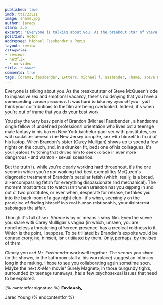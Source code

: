 ```yaml
---
published: true
imdb: tt1723811
image: shame.jpg
author: jaredy
stars: 3.5
excerpt: "Everyone is talking about you. As the breakout star of Steve McQueen&rsquo;s ode to impassive sex and emotional vacancy, there&rsquo;s no denying that you have a commanding screen presence. It was hard to take my eyes off you&mdash;yet I think your contributions to the film are being overlooked. Indeed, it&rsquo;s when you&rsquo;re out of frame that you do your best work."
position: Actor
addressee: Michael Fassbender's Penis
layout: review
categories:
- reviews
- netflix
  - on-video
title: "Shame"
comments: true
tags: [drama, fassbender, Letters, michael f. assbender, shame, steve mcqueen, Zip.ca]
---
```

Everyone is talking about you. As the breakout star of Steve McQueen's ode to impassive sex and emotional vacancy, there's no denying that you have a commanding screen presence. It was hard to take my eyes off you--yet I think your contributions to the film are being overlooked. Indeed, it's when you're out of frame that you do your best work.

You play the very busy penis of Brandon (Michael Fassbender), a handsome single fellow of undefined professional orientation who lives out a teenage male fantasy in his barren New York bachelor-pad: sex with prostitutes, sex with socialites beneath the New Jersey turnpike, sex with himself in front of his laptop. When Brandon's sister (Carey Mulligan) shows up to spend a few nights on the couch, and, in a drunken fit, beds one of his colleagues, it's your jealous twitching that drives him to seek solace in ever more dangerous - and wanton - sexual scenarios.  

But the truth is, while you're clearly working hard throughout, it's the one scene in which you're _not_ working that best exemplifies McQueen's diagnostic treatment of Brandon's peculiar fetish (which, really, is a broad, all-encompassing fetish for everything dispassionate and mechanical). The moment most difficult to watch isn't when Brandon has you dipping in and out of two prostitutes, or even when, desperate for release, he takes you into the back room of a gay night club--it's when, seemingly on the precipice of finding himself in a real human relationship, your disinterest sabotages the affair.  

Though it's full of sex, _Shame_ is by no means a sexy film. Even the scene you share with Carey Mullligan's vagina (in which, unseen, you are nonetheless a threatening offscreen presence) has a medical coldness to it. Which is the point, I suppose. To be titillated by Brandon's exploits would be contradictory; he, himself, isn't titillated by them. Only, perhaps, by the _idea_ of them.

Clearly you and Mr. Fassbender work well together. The scenes you share (in the shower, in the bathroom stall at his workplace) suggest an intimacy long in the making. I hope to see you collaborating again sometime soon. Maybe the next _X-Men_ movie? Surely Magneto, in those burgundy tights, surrounded by teenage runaways, has a few psychosexual issues that need to be explored.     

{% contentfor signature %}
**Enviously,**

Jared Young
{% endcontentfor %}